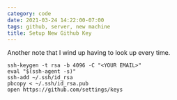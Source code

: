 ```yaml
---
category: code
date: 2021-03-24 14:22:00-07:00
tags: github, server, new machine
title: Setup New Github Key
---
```


Another note that I wind up having to look up every time.

```
ssh-keygen -t rsa -b 4096 -C "<YOUR EMAIL>"
eval "$(ssh-agent -s)"
ssh-add ~/.ssh/id_rsa
pbcopy < ~/.ssh/id_rsa.pub
open https://github.com/settings/keys
```